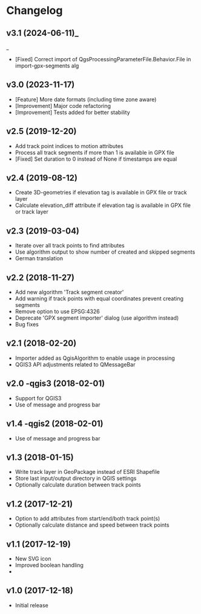 # Changelog

## v3.1 (2024-06-11)_
_
- [Fixed] Correct import of QgsProcessingParameterFile.Behavior.File in import-gpx-segments alg

## v3.0 (2023-11-17)

- [Feature] More date formats (including time zone aware)
- [Improvement] Major code refactoring
- [Improvement] Tests added for better stability

## v2.5 (2019-12-20)

- Add track point indices to motion attributes
- Process all track segments if more than 1 is available in GPX file
- [Fixed] Set duration to 0 instead of None if timestamps are equal

## v2.4 (2019-08-12)

- Create 3D-geometries if elevation tag is available in GPX file or track layer
- Calculate elevation_diff attribute if elevation tag is available in GPX file or track layer

## v2.3 (2019-03-04)

- Iterate over all track points to find attributes
- Use algorithm output to show number of created and skipped segments
- German translation

## v2.2 (2018-11-27)

- Add new algorithm 'Track segment creator'
- Add warning if track points with equal coordinates prevent creating segments
- Remove option to use EPSG:4326
- Deprecate 'GPX segment importer' dialog (use algorithm instead)
- Bug fixes

## v2.1 (2018-02-20)

- Importer added as QgisAlgorithm to enable usage in processing
- QGIS3 API adjustments related to QMessageBar

## v2.0 -qgis3 (2018-02-01)

- Support for QGIS3
- Use of message and progress bar

## v1.4 -qgis2 (2018-02-01)

- Use of message and progress bar

## v1.3 (2018-01-15)

- Write track layer in GeoPackage instead of ESRI Shapefile
- Store last input/output directory in QGIS settings
- Optionally calculate duration between track points

## v1.2 (2017-12-21)

- Option to add attributes from start/end/both track point(s)
- Optionally calculate distance and speed between track points

## v1.1 (2017-12-19)

- New SVG icon
- Improved boolean handling
- 
## v1.0 (2017-12-18)

- Initial release
